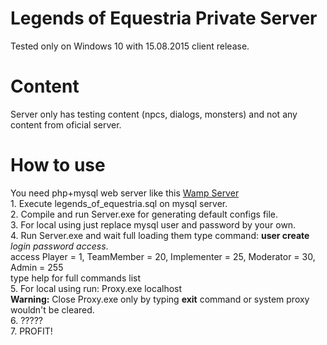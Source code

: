 # Legends of Equestria Private Server
Tested only on Windows 10 with 15.08.2015 client release.
# Content
Server only has testing content (npcs, dialogs, monsters) and not any content from oficial server.
# How to use
You need php+mysql web server like this <a href="http://sourceforge.net/projects/wampserver/">Wamp Server</a>
<br>1. Execute legends_of_equestria.sql on mysql server.
<br>2. Compile and run Server.exe for generating default configs file.
<br>3. For local using just replace mysql user and password by your own.
<br>4. Run Server.exe and wait full loading them type command: <b>user create</b> <i>login password access</i>.
<br>access Player = 1, TeamMember = 20, Implementer = 25, Moderator = 30, 	Admin = 255
<br>type help for full commands list
<br>5. For local using run: Proxy.exe localhost
<br><b>Warning:</b> Close Proxy.exe only by typing <b>exit</b> command or system proxy wouldn't be cleared.
<br>6. ?????
<br>7. PROFIT!
